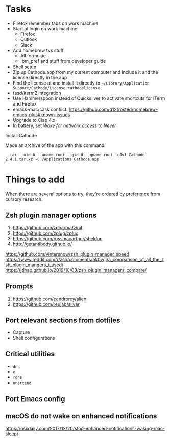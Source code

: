 # Tasks

- Firefox remember tabs on work machine
- Start at login on work machine
  - Firefox
  - Outlook
  - Slack
- Add homebrew tvs stuff
  - All formulae
  - .bm_pref and stuff from developer guide
- Shell setup
- Zip up Cathode.app from my current computer and include it and the license directly in the app
- Find the license at and install it directly to `~/Library/Application Support/Cathode/License.cathodelicense`
- fasd/iterm2 integration
- Use Hammerspoon instead of Quicksilver to activate shortcuts for iTerm and Firefox
- emacs-mac/cask conflict: https://github.com/d12frosted/homebrew-emacs-plus#known-issues
- Upgrade to Clap 4.x
- In battery, set *Wake for network access* to *Never*


Install Cathode

Made an archive of the app with this command:

      tar --uid 0 --uname root --gid 0 --gname root -cJvf Cathode-2.4.1.tar.xz -C /Applications Cathode.app

# Things to add

When there are several options to try, they're ordered by preference from cursory research.

## Zsh plugin manager options

1. https://github.com/zdharma/zinit
1. https://github.com/zplug/zplug
1. https://github.com/rossmacarthur/sheldon
1. http://getantibody.github.io/

https://github.com/vintersnow/zsh_plugin_manager_speed
https://www.reddit.com/r/zsh/comments/ak0vgi/a_comparison_of_all_the_zsh_plugin_mangers_i_used/
https://jdhao.github.io/2019/10/08/zsh_plugin_managers_compare/

## Prompts

1. https://github.com/eendroroy/alien
1. https://github.com/reujab/silver

## Port relevant sections from dotfiles

- Capture
- Shell configurations

## Critical utilities

- `dns`
- `e`
- `rdns`
- `unattend`

## Port Emacs config

## macOS do not wake on enhanced notifications

https://osxdaily.com/2017/12/20/stop-enhanced-notifications-waking-mac-sleep/

